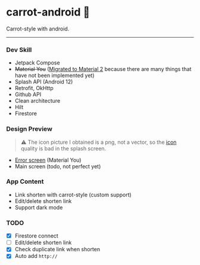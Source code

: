 # carrot-android 🥕

Carrot-style with android.

---

### Dev Skill

- Jetpack Compose
- ~~Material You~~ ([Migrated to Material 2](https://github.com/carrot-style/carrot-android/commit/4413747356c17664fe976e222288527cf61a6288) because there are many things that have not been implemented yet)
- Splash API (Android 12)
- Retrofit, OkHttp
- Github API
- Clean architecture
- Hilt
- Firestore

### Design Preview

> ⚠️ The icon picture I obtained is a png, not a vector, so the [icon](https://github.com/carrot-style/carrot-android/blob/main/presentation/src/main/res/drawable/ic_splash_logo.png) quality is bad in the splash screen.

- [Error screen](https://youtu.be/q3Hqfr9-cYw) (Material You)
- Main screen (todo, not perfect yet)

### App Content

- Link shorten with carrot-style (custom support)
- Edit/delete shorten link
- Support dark mode

### TODO

- [x] Firestore connect
- [ ] Edit/delete shorten link
- [x] Check duplicate link when shorten
- [x] Auto add `http://`
